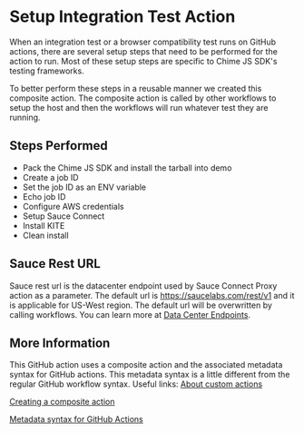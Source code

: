 # Setup Integration Test Action

When an integration test or a browser compatibility test runs on GitHub actions, there are several setup steps that need to be performed for the action to run. Most of these setup steps are specific to Chime JS SDK's testing frameworks.

To better perform these steps in a reusable manner we created this composite action. The composite action is called by other workflows to setup the host and then the workflows will run whatever test they are running.

## Steps Performed
- Pack the Chime JS SDK and install the tarball into demo
- Create a job ID
- Set the job ID as an ENV variable
- Echo job ID
- Configure AWS credentials
- Setup Sauce Connect
- Install KITE
- Clean install

## Sauce Rest URL
Sauce rest url is the datacenter endpoint used by Sauce Connect Proxy action as a parameter. The default url is https://saucelabs.com/rest/v1 and it is applicable for US-West region. The default url will be overwritten by calling workflows. You can learn more at [Data Center Endpoints](https://docs.saucelabs.com/basics/data-center-endpoints/#headless-us-east-data-center).

## More Information
This GitHub action uses a composite action and the associated metadata syntax for GitHub actions. This metadata syntax is a little different from the regular GitHub workflow syntax. Useful links:
[About custom actions](https://docs.github.com/en/actions/creating-actions/about-custom-actions)

[Creating a composite action](https://docs.github.com/en/actions/creating-actions/creating-a-composite-action)

[Metadata syntax for GitHub Actions](https://docs.github.com/en/actions/creating-actions/metadata-syntax-for-github-actions#outputs-for-composite-actions)

